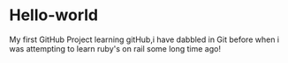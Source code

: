 # Hello-world
My first GitHub Project
learning gitHub,i have dabbled in Git before when i was attempting to learn ruby's on rail some long time ago!
